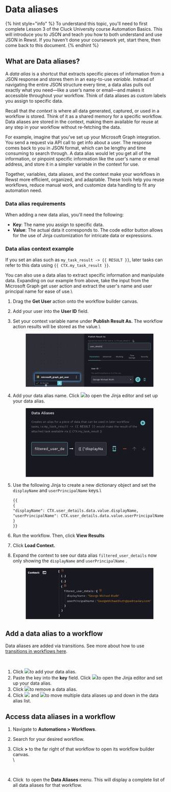 # Data aliases

{% hint style="info" %}
To understand this topic, you'll need to first complete Lesson 3 of the Cluck University course Automation Basics. This will introduce you to JSON and teach you how to both understand and use JSON in Rewst. If you haven't done your coursework yet, start there, then come back to this document.
{% endhint %}

## **What are Data aliases?**&#x20;

A _data alias_ is a shortcut that extracts specific pieces of information from a JSON response and stores them in an easy-to-use _variable_. Instead of navigating the entire JSON structure every time, a data alias pulls out exactly what you need—like a user’s name or email—and makes it accessible throughout your workflow. Think of data aliases as custom labels you assign to specific data.

Recall that _the context_ is where all data generated, captured, or used in a workflow is stored. Think of it as a shared memory for a specific workflow. Data aliases are stored in the context, making them available for reuse at any step in your workflow without re-fetching the data.&#x20;

For example, imagine that you've set up your Microsoft Graph integration. You send a request via API call to get info about a user. The response comes back to you in JSON format, which can be lengthy and time consuming to search through. A data alias would let you get all of the information, or pinpoint specific information like the user's name or email address, and store it in a simpler variable in the context for use.&#x20;

Together, variables, data aliases, and the context make your workflows in Rewst more efficient, organized, and adaptable. These tools help you reuse workflows, reduce manual work, and customize data handling to fit any automation need.

### Data alias requirements

When adding a new data alias, you'll need the following:

* **Key**: The name you assign to specific data.
* **Value**: The actual data it corresponds to. The code editor button allows for the use of Jinja customization for intricate data or expressions.

### Data alias context example

If you set an alias such as `my_task_result -> {{ RESULT }}`, later tasks can refer to this data using `{{ CTX.my_task_result }}`.

You can also use a data alias to extract specific information and manipulate data. Expanding on our example from above, take the input from the Microsoft Graph get user action and extract the user's name and user principal name for ease of use.\


1. Drag the **Get User** action onto the workflow builder canvas.
2. Add your user into the **User ID** field.
3.  Set your context variable name under **Publish Result As.** The workflow action results will be stored as the value.\


    <figure><img src="../../.gitbook/assets/image (54).png" alt=""><figcaption></figcaption></figure>
4.  Add your data alias name. Click ![](<../../.gitbook/assets/Screenshot 2025-03-13 at 5.55.52 PM.png>)to open the Jinja editor and set up your data alias.

    <figure><img src="../../.gitbook/assets/image (55).png" alt=""><figcaption></figcaption></figure>
5.  Use the following Jinja to create a new dictionary object and set the `displayName` and `userPrincipalName` keys.\


    ```
    {{
    {
    "displayName": CTX.user_details.data.value.displayName,
    "userPrincipalName": CTX.user_details.data.value.userPrincipalName
    }
    }}
    ```
6. Run the workflow. Then, click **View Results**
7. Click **Load Context.**
8.  Expand the context to see our data alias `filtered_user_details` now only showing the `displayName` and `userPrincipalName` .

    <figure><img src="../../.gitbook/assets/image (56).png" alt=""><figcaption></figcaption></figure>



## Add a data alias to a workflow

Data aliases are added via transitions. See more about how to use [transitions in workflows here](task-transitions.md).

<figure><img src="../../.gitbook/assets/Screenshot 2025-03-24 at 11.21.18 AM.png" alt=""><figcaption></figcaption></figure>

1. Click ![](<../../.gitbook/assets/Screenshot 2025-03-24 at 11.22.42 AM.png>)to add your data alias.
2. Paste the key into the **key** field. Click ![](<../../.gitbook/assets/Screenshot 2025-03-13 at 5.55.52 PM.png>)to open the Jinja editor and set up your data alias.
3. Click ![](<../../.gitbook/assets/Screenshot 2025-03-24 at 11.27.05 AM.png>)to remove a data alias.
4. Click ![](<../../.gitbook/assets/Screenshot 2025-03-24 at 11.27.26 AM.png>) and ![](<../../.gitbook/assets/Screenshot 2025-03-24 at 11.27.45 AM.png>)to move multiple data aliases up and down in the data alias list.

## Access data aliases in a workflow

1. Navigate to **Automations > Workflows**.
2. Search for your desired workflow.&#x20;
3.  Click **>** to the far right of that workflow to open its workflow builder canvas. \
    \


    <figure><img src="../../.gitbook/assets/Screenshot 2025-03-06 at 4.39.51 PM.png" alt=""><figcaption></figcaption></figure>
4. Click <img src="../../.gitbook/assets/Screenshot 2025-03-05 at 2.42.21 PM (1).png" alt="" data-size="line"> to open the **Data Aliases** menu. This will display a complete list of all data aliases for that workflow.
